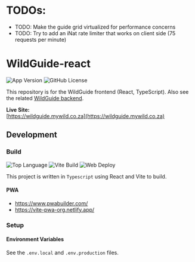 # TODOs:
- TODO: Make the guide grid virtualized for performance concerns
- TODO: Try to add an iNat rate limiter that works on client side (75 requests per minute)

# WildGuide-react
![App Version](https://img.shields.io/github/package-json/v/HenryDeLange/WildGuide-react)
![GitHub License](https://img.shields.io/github/license/HenryDeLange/WildGuide-react)

This repository is for the WildGuide frontend (React, TypeScript). Also see the related [WildGuide backend](https://github.com/HenryDeLange/WildGuide-spring).

**Live Site:**\
[https://wildguide.mywild.co.za](https://wildguide.mywild.co.za)

## Development

### Build
![Top Language](https://img.shields.io/github/languages/top/HenryDeLange/WildGuide-react)
![Vite Build](https://img.shields.io/github/actions/workflow/status/HenryDeLange/WildGuide-react/react-source-build.yml?label=vite%20build)
![Web Deploy](https://img.shields.io/github/actions/workflow/status/HenryDeLange/WildGuide-react/azure-static-web-apps-jolly-beach-0d7ffc003.yml?label=static%20web%20deploy)

This project is written in `Typescript` using React and Vite to build.

#### PWA
- https://www.pwabuilder.com/
- https://vite-pwa-org.netlify.app/

### Setup

#### Environment Variables
See the `.env.local` and `.env.production` files.
